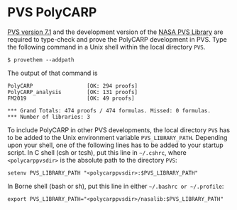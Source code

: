 PVS PolyCARP
==

[PVS version 7.1](http://pvs.csl.sri.com) and the development version
of the [NASA PVS Library](https://github.com/nasa/pvslib) are required
to type-check and prove the PolyCARP development in PVS. Type the following
command in a Unix shell within the local directory `PVS`.

```
$ provethem --addpath 
```

The output of that command is

```
PolyCARP                 [OK: 294 proofs]
PolyCARP_analysis        [OK: 131 proofs]
FM2019                   [OK: 49 proofs]

*** Grand Totals: 474 proofs / 474 formulas. Missed: 0 formulas.
*** Number of libraries: 3
```

 To include PolyCARP in other PVS developments, the local directory
`PVS` has to be added to the Unix environment variable
`PVS_LIBRARY_PATH`.  Depending upon your shell, one of the following lines
has to be added to your startup script.  In C shell (csh or tcsh), put this line in
`~/.cshrc`, where `<polycarppvsdir>` is the absolute path to the
directory `PVS`:

~~~
setenv PVS_LIBRARY_PATH "<polycarppvsdir>:$PVS_LIBRARY_PATH"
~~~

In Borne shell (bash or sh), put this line in either `~/.bashrc or ~/.profile`:

~~~
export PVS_LIBRARY_PATH="<polycarppvsdir>/nasalib:$PVS_LIBRARY_PATH"
~~~

